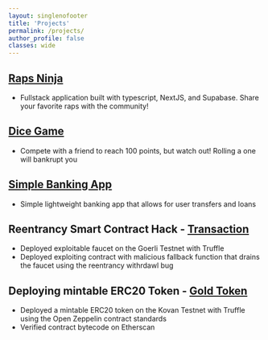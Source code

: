 ```yaml
---
layout: singlenofooter
title: 'Projects'
permalink: /projects/
author_profile: false
classes: wide
---
```


## <a href="https://raps.ninja">Raps Ninja</a>

- Fullstack application built with typescript, NextJS, and Supabase. Share your favorite raps with the community!

## <a href="../dice">Dice Game</a>

- Compete with a friend to reach 100 points, but watch out! Rolling a one will bankrupt you

## <a href="../bankist">Simple Banking App</a>

- Simple lightweight banking app that allows for user transfers and loans

## Reentrancy Smart Contract Hack - <a href="https://goerli.etherscan.io/tx/0xa5de2ec424f89dc06c2dcb5b2dace63fe6b0dca260268945bc5e19466d2260d5">Transaction</a>

- Deployed exploitable faucet on the Goerli Testnet with Truffle
- Deployed exploiting contract with malicious fallback function that drains the faucet using the reentrancy withrdawl bug

## Deploying mintable ERC20 Token - <a href="https://kovan.etherscan.io/address/0xaaa9c4d1d8094763e8aff422513a1940e52905ad">Gold Token</a>

- Deployed a mintable ERC20 token on the Kovan Testnet with Truffle using the Open Zeppelin contract standards
- Verified contract bytecode on Etherscan
